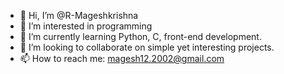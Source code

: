 - 👋 Hi, I’m @R-Mageshkrishna
- 👀 I’m interested in programming
- 🌱 I’m currently learning Python, C, front-end development.
- 💞️ I’m looking to collaborate on simple yet interesting projects.
- 📫 How to reach me: magesh12.2002@gmail.com

<!---
R-Mageshkrishna/R-Mageshkrishna is a ✨ special ✨ repository because its `README.md` (this file) appears on your GitHub profile.
You can click the Preview link to take a look at your changes.
--->
